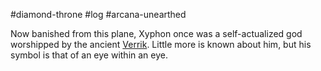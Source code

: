 #diamond-throne #log #arcana-unearthed

Now banished from this plane, Xyphon once was a self-actualized god worshipped by the ancient [Verrik](Verrik%20History.md). Little more is known about him, but his symbol is that of an eye within an eye.
